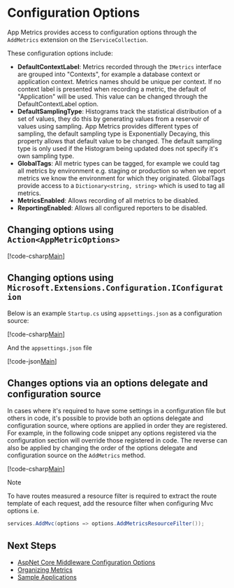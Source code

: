 # Configuration Options

App Metrics provides access to configuration options through the `AddMetrics` extension on the `IServiceCollection`. 

These configuration options include:

- **DefaultContextLabel**: Metrics recorded through the `IMetrics` interface are grouped into "Contexts", for example a database context or application context. Metrics names should be unique per context. If no context label is presented when recording a metric, the default of "Application" will be used. This value can be changed through the DefaultContextLabel option.
- **DefaultSamplingType**: Histograms track the statistical distribution of a set of values, they do this by generating values from a reservoir of values using sampling. App Metrics provides different types of sampling, the default sampling type is Exponentially Decaying, this property allows that default value to be changed. The default sampling type is only used if the Histogram being updated does not specify it's own sampling type.
- **GlobalTags**: All metric types can be tagged, for example we could tag all metrics by environment e.g. staging or production so when we report metrics we know the environment for which they originated. GlobalTags provide access to a `Dictionary<string, string>` which is used to tag all metrics.
- **MetricsEnabled**: Allows recording of all metrics to be disabled.
- **ReportingEnabled**: Allows all configured reporters to be disabled.

## Changing options using `Action<AppMetricOptions>`

[!code-csharp[Main](../../src/samples/AppMetrics.Startup.CodeSnippets/StartupWithAppMetricsOptions.cs?highlight=5,7)]  

## Changing options using `Microsoft.Extensions.Configuration.IConfiguration`

Below is an example `Startup.cs` using `appsettings.json` as a configuration source:

[!code-csharp[Main](../../src/samples/AppMetrics.Startup.CodeSnippets/StartupWithAppMetricsOptionsIConfiguration.cs?highlight=17)]     

And the `appsettings.json` file

[!code-json[Main](../../src/samples/App.Metrics.Formatters.Json.Samples/AppMetricsOptions.json)]

## Changes options via an options delegate and configuration source

In cases where it's required to have some settings in a configuration file but others in code, it's possible to provide both an options delegate and configuration source, where options are applied in order they are registered. For example, in the following code snippet any options registered via the configuration section will override those registered in code. The reverse can also be applied by changing the order of the options delegate and configuration source on the `AddMetrics` method.

[!code-csharp[Main](../../src/samples/AppMetrics.Startup.CodeSnippets/StartupWithAppMetricsOptionsAndIConfiguration.cs?highlight=7,8,9,10)]

> [!NOTE]
> To have routes measured a resource filter is required to extract the route template of each request, add the resource filter when configuring Mvc options i.e.
> 
> ```csharp
> services.AddMvc(options => options.AddMetricsResourceFilter());
>  ```

## Next Steps

- [AspNet Core Middleware Configuration Options](middleware-configuration.md)
- [Organizing Metrics](organizing-metrics.md)
- [Sample Applications](../../samples/index.md)
